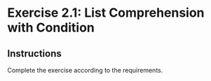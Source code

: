 # Exercise 2.1: List Comprehension with Condition

## Instructions

Complete the exercise according to the requirements.
